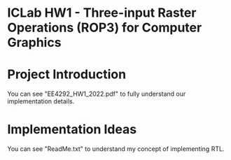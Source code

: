 # ICLab HW1 - Three-input Raster Operations (ROP3) for Computer Graphics

# Project Introduction
You can see "EE4292_HW1_2022.pdf" to fully understand our implementation details.

# Implementation Ideas
You can see "ReadMe.txt" to understand my concept of implementing RTL.







